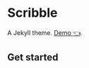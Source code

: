 # Scribble

A Jekyll theme. [Demo :point_left:](http://scribble.muan.co/posts/scribble-the-jekyll-theme).
## Get started
